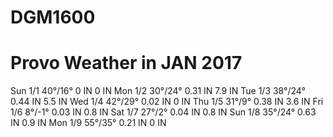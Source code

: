 # DGM1600
# Provo Weather in JAN 2017
Sun 1/1	40°/16°	0 IN	0 IN
Mon 1/2	30°/24°	0.31 IN	7.9 IN
Tue 1/3	38°/24°	0.44 IN	5.5 IN
Wed 1/4	42°/29°	0.02 IN	0 IN
Thu 1/5	31°/9°	0.38 IN	3.6 IN
Fri 1/6	8°/-1°	0.03 IN	0.8 IN
Sat 1/7	27°/2°	0.04 IN	0.8 IN
Sun 1/8	35°/24°	0.63 IN	0.9 IN
Mon 1/9	55°/35°	0.21 IN	0 IN
